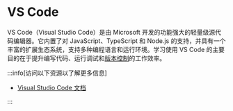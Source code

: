 # VS Code

VS Code（Visual Studio Code）是由 Microsoft 开发的功能强大的轻量级源代码编辑器。它内置了对 JavaScript、TypeScript 和 Node.js 的支持，并具有一个丰富的扩展生态系统，支持多种编程语言和运行环境。学习使用 VS Code 的主要目的在于提升编写代码、运行调试和[版本控制](vcs/index.md)的工作效率。

:::info[访问以下资源以了解更多信息]

- [Visual Studio Code 文档](https://code.visualstudio.com/docs)

:::
